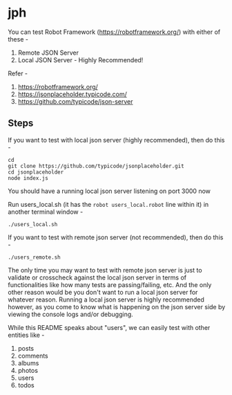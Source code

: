 # jph

You can test Robot Framework (https://robotframework.org/) with either of these -

1. Remote JSON Server
2. Local JSON Server - Highly Recommended!

Refer -

1. https://robotframework.org/
2. https://jsonplaceholder.typicode.com/
3. https://github.com/typicode/json-server

## Steps

If you want to test with local json server (highly recommended), then do this -

```
cd
git clone https://github.com/typicode/jsonplaceholder.git
cd jsonplaceholder
node index.js
```

You should have a running local json server listening on port 3000 now

Run users_local.sh (it has the ```robot users_local.robot``` line within it) in another terminal window -

```./users_local.sh```

If you want to test with remote json server (not recommended), then do this -

```./users_remote.sh```

The only time you may want to test with remote json server is just to validate or crosscheck against the local json server in terms of functionalities like how many tests are passing/failing, etc. And the only other reason would be you don't want to run a local json server for whatever reason. Running a local json server is highly recommended however, as you come to know what is happening on the json server side by viewing the console logs and/or debugging.

While this README speaks about "users", we can easily test with other entities like -

1. posts
2. comments
3. albums
4. photos
5. users
6. todos
